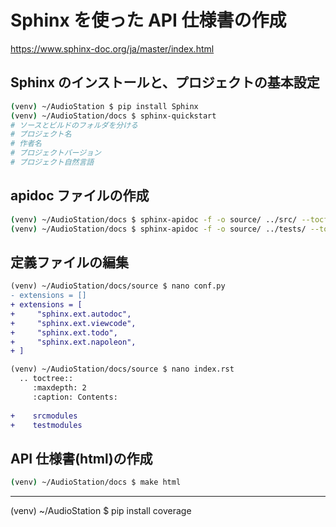# Sphinx を使った API 仕様書の作成
https://www.sphinx-doc.org/ja/master/index.html
## Sphinx のインストールと、プロジェクトの基本設定
~~~sh
(venv) ~/AudioStation $ pip install Sphinx
(venv) ~/AudioStation/docs $ sphinx-quickstart
# ソースとビルドのフォルダを分ける
# プロジェクト名
# 作者名
# プロジェクトバージョン
# プロジェクト自然言語
~~~
## apidoc ファイルの作成
~~~sh
(venv) ~/AudioStation/docs $ sphinx-apidoc -f -o source/ ../src/ --tocfile srcmodules
(venv) ~/AudioStation/docs $ sphinx-apidoc -f -o source/ ../tests/ --tocfile testmodules
~~~
## 定義ファイルの編集
~~~diff
(venv) ~/AudioStation/docs/source $ nano conf.py
- extensions = []
+ extensions = [
+     "sphinx.ext.autodoc",
+     "sphinx.ext.viewcode",
+     "sphinx.ext.todo",
+     "sphinx.ext.napoleon",
+ ]

(venv) ~/AudioStation/docs/source $ nano index.rst
  .. toctree::
     :maxdepth: 2
     :caption: Contents:
  
+    srcmodules
+    testmodules
~~~
## API 仕様書(html)の作成
~~~sh
(venv) ~/AudioStation/docs $ make html
~~~
---
(venv) ~/AudioStation $ pip install coverage
